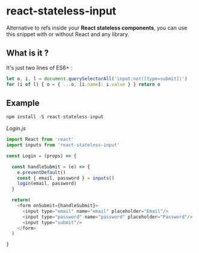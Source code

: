 # react-stateless-input
Alternative to refs inside your **React stateless components**, you can use this snippet with or without React and any library.


## What is it ?

It's just two lines of ES6+ :
```js
let o, i, l = document.querySelectorAll('input:not([type=submit])')
for (i of l) { o = { ...o, [i.name]: i.value } } return o
```

## Example

```js
npm install -S react-stateless-input
```
*Login.js*
```js
import React from 'react'
import inputs from 'react-stateless-input'

const Login = (props) => {

  const handleSubmit = (e) => {
    e.preventDefault()
    const { email, password } = inputs()
    login(email, password)
  }

  return(
    <form onSubmit={handleSubmit}>
      <input type="email" name="email" placeholder="Email"/>
      <input type="password" name="password" placeholder="Password"/>
      <input type="submit"/>
    </form>
  )

}
```
